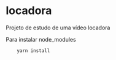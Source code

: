 # locadora
Projeto de estudo de uma vídeo locadora

Para instalar node_modules
```
    yarn install 

```